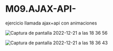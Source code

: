 # M09.AJAX-API-
ejercicio llamada ajax+api con animaciones



![Captura de pantalla 2022-12-21 a las 18 36 56](https://user-images.githubusercontent.com/113515859/208969545-b02a3842-92fe-411c-8a64-15c150679548.png)

![Captura de pantalla 2022-12-21 a las 18 36 43](https://user-images.githubusercontent.com/113515859/208969582-c90c8fcf-f732-4efa-aa1b-ce974579780a.png)
